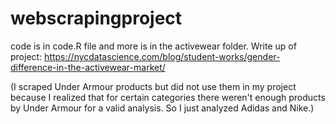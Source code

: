 # webscrapingproject
code is in code.R file and more is in the activewear folder.
Write up of project: https://nycdatascience.com/blog/student-works/gender-difference-in-the-activewear-market/

(I scraped Under Armour products but did not use them in my project because I realized that for certain categories there weren't
enough products by Under Armour for a valid analysis. So I just analyzed Adidas and Nike.)
